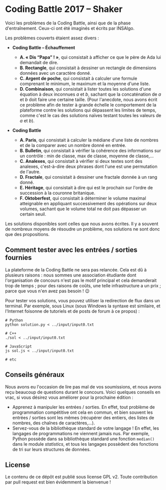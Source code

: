 # Coding Battle 2017 – Shaker

Voici les problèmes de la Coding Battle, ainsi que de la phase d'entraînement. Ceux-ci ont été imaginés et écrits par INSAlgo.

Les problèmes couverts étaient assez divers :

* **Coding Battle – Échauffement**
    - **A. « Dis “Papa” ! »**, qui consistait à afficher ce que le père de Ada lui demandait de dire.
    - **B. Rectangle**, qui consistait à dessiner un rectangle de dimensions données avec un caractère donné.
    - **C. Argent de poche**, qui consistait à calculer une formule comprenant le minimum, le maximum et la moyenne d'une liste.
    - **D. Combinaison**, qui consistait à lister toutes les solutions d'une équation à deux inconnues *a* et *b*, sachant que la concaténation de *a* et *b* doit faire une certaine taille. (Pour l'anecdote, nous avons écrit ce problème afin de tester à grande échelle le comportement de la plateforme contre les solutions qui dépassent les limites de temps, comme c'est le cas des solutions naïves testant toutes les valeurs de *a* et *b*).

* **Coding Battle**
    - **A. Paris**, qui consistait à calculer la médiane d'une liste de nombres et de la comparer avec un nombre donné en entrée.
    - **B. Bulletin**, qui consistait à vérifier la cohérence des informations sur un contrôle : min de classe, max de classe, moyenne de classe,…
    - **C. Analexes**, qui consistait à vérifier si deux textes sont des analexes, c'est-à-dire deux phrases dont l'une est une permutation de l'autre.
    - **D. Fractale**, qui consistait à dessiner une fractale donnée à un rang donné.
    - **E. Héritage**, qui consistait à dire qui est le prochain sur l'ordre de succession à la couronne britanique.
    - **F. Oktoberfest**, qui consistait à déterminer le volume maximal atteignable en appliquant successivement des opérations sur deux volumes, sachant que le volume total ne doit pas dépasser un certain seuil.

Les solutions disponibles sont celles que nous avons écrites. Il y a souvent de nombreux moyens de résoudre un problème, nos solutions ne sont donc que des propositions.

## Comment tester avec les entrées / sorties fournies

La plateforme de la Coding Battle ne sera pas relancée. Cela est dû à plusieurs raisons : nous sommes une association étudiante dont l'organisation de concours n'est pas le motif principal et cela demanderait trop de temps ; pour des raisons de coûts, une telle infrastructure a un prix ; parce que vous n'en avez pas besoin ! 😉

Pour tester vos solutions, vous pouvez utiliser la redirection de flux dans un terminal. Par exemple, sous Linux (sous Windows la syntaxe est similaire, et l'Internet foisonne de tutoriels et de posts de forum à ce propos) :

```Shell
# Python
python solution.py < ../input/input0.txt

# C++
./sol < ../input/input0.txt

# JavaScript
js sol.js < ../input/input0.txt

# etc
```

## Conseils généraux

Nous avons eu l'occasion de lire pas mal de vos soumissions, et nous avons reçu beaucoup de questions durant le concours. Voici quelques conseils en vrac, si vous désirez vous améliorer pour la prochaine édition :

* Apprenez à manipuler les entrées / sorties. En effet, tout problème de programmation compétitive ont cela en commun, et bien souvent les entrées / sorties sont les mêmes (récupérer des entiers, des listes de nombres, des chaînes de caractères,…).
* Servez-vous de la bibliothèque standard de votre langage ! En effet, les langages de programmations ne viennent jamais nus. Par exemple, Python possède dans sa bibliothèque standard une fonction `median()` dans le module *statistics*, et tous les langages possèdent des fonctions de tri sur leurs structures de données.


## License

Le contenu de ce dépôt est publié sous license GPL v2. Toute contribution par pull request est bien évidemment la bienvenue !

